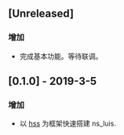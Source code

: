 ## [Unreleased]

### 增加

- 完成基本功能。等待联调。

## [0.1.0] - 2019-3-5

### 增加

- 以 [hss](https://github.com/garyhai/hss) 为框架快速搭建 ns_luis.